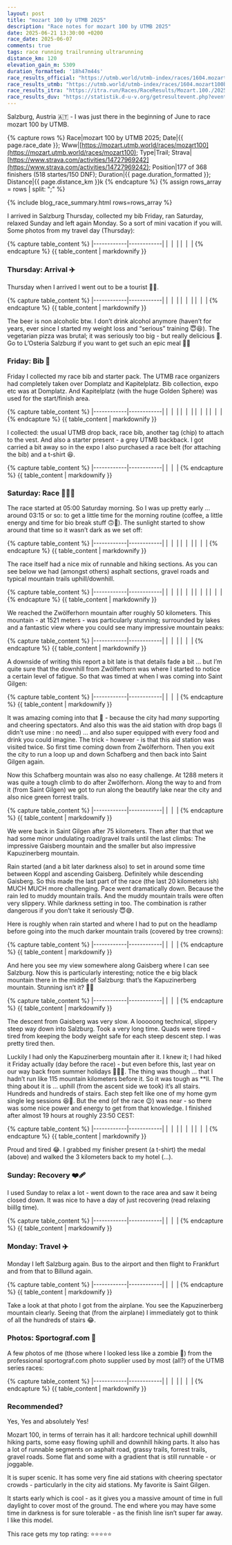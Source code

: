 ```yaml
---
layout: post
title: "mozart 100 by UTMB 2025"
description: "Race notes for mozart 100 by UTMB 2025"
date: 2025-06-21 13:30:00 +0200
race_date: 2025-06-07
comments: true
tags: race running trailrunning ultrarunning
distance_km: 120
elevation_gain_m: 5309
duration_formatted: '18h47m44s'
race_results_official: "https://utmb.world/utmb-index/races/1604.mozart100byutmbmozart100.2025"
race_results_utmb: "https://utmb.world/utmb-index/races/1604.mozart100byutmbmozart100.2025"
race_results_itra: "https://itra.run/Races/RaceResults/Mozart.100./2025/104767"
race_results_duv: "https://statistik.d-u-v.org/getresultevent.php?event=108294"
---
```


Salzburg, Austria 🇦🇹 - I was just there in the beginning of June to race mozart 100 by UTMB. 

{% capture rows %}
Race|mozart 100 by UTMB 2025;
Date|{{ page.race_date }};
Www|[https://mozart.utmb.world/races/mozart100](https://mozart.utmb.world/races/mozart100);
Type|Trail;
Strava|[https://www.strava.com/activities/14727969242](https://www.strava.com/activities/14727969242);
Position|177 of 368 finishers (518 startes/150 DNF);
Duration|{{ page.duration_formatted }};
Distance|{{ page.distance_km }}k
{% endcapture %}
{% assign rows_array = rows | split: ";" %}

{% include blog_race_summary.html rows=rows_array %}

I arrived in Salzburg Thursday, collected my bib Friday, ran Saturday, relaxed Sunday and left again Monday. So a sort of mini vacation if you will. Some photos from my travel day (Thursday):

{% capture table_content %}
|------------|------------|
| <img src="/img_running/2025-06-21/IMG_5506.jpg" alt="" class="w-100 pl-2 pr-2" style="max-width: 350px" /> | <img src="/img_running/2025-06-21/IMG_5515.jpg" alt="" class="w-100 pl-2 pr-2" style="max-width: 350px" /> |
| <img src="/img_running/2025-06-21/IMG_5520.jpg" alt="" class="w-100 pl-2 pr-2" style="max-width: 350px" /> | <img src="/img_running/2025-06-21/IMG_5522.jpg" alt="" class="w-100 pl-2 pr-2" style="max-width: 350px" /> |
{% endcapture %}
{{ table_content | markdownify }}

### Thursday: Arrival ✈️
Thursday when I arrived I went out to be a tourist 🤗🤩.

{% capture table_content %}
|------------|------------|
| <img src="/img_running/2025-06-21/IMG_5523.jpg" alt="" class="w-100 pl-2 pr-2" style="max-width: 350px" /> | <img src="/img_running/2025-06-21/IMG_5524.jpg" alt="" class="w-100 pl-2 pr-2" style="max-width: 350px" /> |
| <img src="/img_running/2025-06-21/IMG_5533.jpg" alt="" class="w-100 pl-2 pr-2" style="max-width: 350px" /> | <img src="/img_running/2025-06-21/IMG_5534.jpg" alt="" class="w-100 pl-2 pr-2" style="max-width: 350px" /> |
| <img src="/img_running/2025-06-21/IMG_5543.jpg" alt="" class="w-100 pl-2 pr-2" style="max-width: 350px" /> | <img src="/img_running/2025-06-21/PAULANER.jpg" alt="" class="w-100 pl-2 pr-2" style="max-width: 350px" /> |
{% endcapture %}
{{ table_content | markdownify }}

The beer is non alcoholic btw. I don’t drink alcohol anymore (haven’t for years, ever since I started my weight loss and “serious” training 😇😆). The vegetarian pizza was brutal; it was seriously too big - but really delicious 🤤. Go to L’Osteria Salzburg if you want to get such an epic meal 👍🏻

### Friday: Bib 🔢
Friday I collected my race bib and starter pack. The UTMB race organizers had completely taken over Domplatz and Kapitelplatz. Bib collection, expo etc was at Domplatz. And Kapitelplatz (with the huge Golden Sphere) was used for the start/finish area.

{% capture table_content %}
|------------|------------|
| <img src="/img_running/2025-06-21/IMG_5567.jpg" alt="" class="w-100 pl-2 pr-2" style="max-width: 350px" /> | <img src="/img_running/2025-06-21/IMG_5563.jpg" alt="" class="w-100 pl-2 pr-2" style="max-width: 350px" /> |
| <img src="/img_running/2025-06-21/mozart 100.jpg" alt="" class="w-100 pl-2 pr-2" style="max-width: 350px" /> | <img src="/img_running/2025-06-21/IMG_5568.jpg" alt="" class="w-100 pl-2 pr-2" style="max-width: 350px" /> |
| <img src="/img_running/2025-06-21/IMG_5569.jpg" alt="" class="w-100 pl-2 pr-2" style="max-width: 350px" /> | <img src="/img_running/2025-06-21/IMG_5572.jpg" alt="" class="w-100 pl-2 pr-2" style="max-width: 350px" /> |
| <img src="/img_running/2025-06-21/IMG_5573.jpg" alt="" class="w-100 pl-2 pr-2" style="max-width: 350px" /> | <img src="/img_running/2025-06-21/IMG_5574.jpg" alt="" class="w-100 pl-2 pr-2" style="max-width: 350px" /> |
{% endcapture %}
{{ table_content | markdownify }}

I collected: the usual UTMB drop back, race bib, another tag (chip) to attach to the vest. And also a starter present - a grey UTMB backback. I got carried a bit away so in the expo I also purchased a race belt (for attaching the bib) and a t-shirt 😆.

{% capture table_content %}
|------------|------------|
| <img src="/img_running/2025-06-21/230.jpg" alt="" class="w-100 pl-2 pr-2" style="max-width: 350px" /> | <img src="/img_running/2025-06-21/IMG_5566.jpg" alt="" class="w-100 pl-2 pr-2" style="max-width: 350px" /> |
{% endcapture %}
{{ table_content | markdownify }}

### Saturday: Race 🏃🏻‍♂️
The race started at 05:00 Saturday morning. So I was up pretty early … around 03:15 or so: to get a little time for the morning routine (coffee, a little energy and time for bio break stuff 🙃🫣). The sunlight started to show around that time so it wasn’t dark as we set off:

{% capture table_content %}
|------------|------------|
| <img src="/img_running/2025-06-21/10.jpg" alt="" class="w-100 pl-2 pr-2" style="max-width: 350px" /> | <img src="/img_running/2025-06-21/IMG_5609.jpg" alt="" class="w-100 pl-2 pr-2" style="max-width: 350px" /> |
| <img src="/img_running/2025-06-21/IMG_5612.jpg" alt="" class="w-100 pl-2 pr-2" style="max-width: 350px" /> | <img src="/img_running/2025-06-21/IMG_5611.jpg" alt="" class="w-100 pl-2 pr-2" style="max-width: 350px" /> |
| <img src="/img_running/2025-06-21/IMG_5615.jpg" alt="" class="w-100 pl-2 pr-2" style="max-width: 350px" /> | <img src="/img_running/2025-06-21/IMG_5608.jpg" alt="" class="w-100 pl-2 pr-2" style="max-width: 350px" /> |
{% endcapture %}
{{ table_content | markdownify }}

The race itself had a nice mix of runnable and hiking sections. As you can see below we had (amongst others) asphalt sections, gravel roads and typical mountain trails uphill/downhill.

{% capture table_content %}
|------------|------------|
| <img src="/img_running/2025-06-21/IMG_5621.jpg" alt="" class="w-100 pl-2 pr-2" style="max-width: 350px" /> | <img src="/img_running/2025-06-21/IMG_5626.jpg" alt="" class="w-100 pl-2 pr-2" style="max-width: 350px" /> |
| <img src="/img_running/2025-06-21/IMG_5628.jpg" alt="" class="w-100 pl-2 pr-2" style="max-width: 350px" /> | <img src="/img_running/2025-06-21/IMG_5632.jpg" alt="" class="w-100 pl-2 pr-2" style="max-width: 350px" /> |
| <img src="/img_running/2025-06-21/IMG_5635.jpg" alt="" class="w-100 pl-2 pr-2" style="max-width: 350px" /> | <img src="/img_running/2025-06-21/IMG_5639.jpg" alt="" class="w-100 pl-2 pr-2" style="max-width: 350px" /> |
| <img src="/img_running/2025-06-21/IMG_5641.jpg" alt="" class="w-100 pl-2 pr-2" style="max-width: 350px" /> | <img src="/img_running/2025-06-21/IMG_5647.jpg" alt="" class="w-100 pl-2 pr-2" style="max-width: 350px" /> |
{% endcapture %}
{{ table_content | markdownify }}

We reached the Zwölferhorn mountain after roughly 50 kilometers. This mountain - at 1521 meters - was particularly stunning; surrounded by lakes and a fantastic view where you could see many impressive mountain peaks:

{% capture table_content %}
|------------|------------|
| <img src="/img_running/2025-06-21/Zwölferhorn.jpg" alt="" class="w-100 pl-2 pr-2" style="max-width: 350px" /> | <img src="/img_running/2025-06-21/IMG_5660.jpg" alt="" class="w-100 pl-2 pr-2" style="max-width: 350px" /> |
| <img src="/img_running/2025-06-21/IMG_5659.jpg" alt="" class="w-100 pl-2 pr-2" style="max-width: 350px" /> | <img src="/img_running/2025-06-21/IMG_5663.jpg" alt="" class="w-100 pl-2 pr-2" style="max-width: 350px" /> |
{% endcapture %}
{{ table_content | markdownify }}

A downside of writing this report a bit late is that details fade a bit … but I’m quite sure that the downhill from Zwölferhorn was where I started to notice a certain level of fatigue. So that was timed at when I was coming into Saint Gilgen:

{% capture table_content %}
|------------|------------|
| <img src="/img_running/2025-06-21/IMG_5665.jpg" alt="" class="w-100 pl-2 pr-2" style="max-width: 350px" /> | <img src="/img_running/2025-06-21/IMG_5666.jpg" alt="" class="w-100 pl-2 pr-2" style="max-width: 350px" /> |
{% endcapture %}
{{ table_content | markdownify }}

It was amazing coming into that 🤩 - because the city had *many* supporting and cheering spectators. And also this was the aid station with drop bags (I didn’t use mine : no need) … and also super equipped with every food and drink you could imagine. The trick - however - is that this aid station was visited twice. So first time coming down from Zwölferhorn. Then you exit the city to run a loop up and down Schafberg and then back into Saint Gilgen again. 

Now this Schafberg mountain was also no easy challenge. At 1288 meters it was quite a tough climb to do after Zwölferhorn. Along the way to and from it (from Saint Gilgen) we got to run along the beautify lake near the city and also nice green forrest trails.

{% capture table_content %}
|------------|------------|
| <img src="/img_running/2025-06-21/IMG_5668.jpg" alt="" class="w-100 pl-2 pr-2" style="max-width: 350px" /> | <img src="/img_running/2025-06-21/IMG_5669.jpg" alt="" class="w-100 pl-2 pr-2" style="max-width: 350px" /> |
{% endcapture %}
{{ table_content | markdownify }}

We were back in Saint Gilgen after 75 kilometers. Then after that that we had some minor undulating road/gravel trails until the last climbs: The impressive Gaisberg mountain and the smaller but also impressive Kapuzinerberg mountain. 

Rain started (and a bit later darkness also) to set in around some time between Koppl and ascending Gaisberg. Definitely while descending Gaisberg. So this made the last part of the race (the last  20 kilometers ish) MUCH MUCH more challenging. Pace went dramatically down. Because the rain led to muddy mountain trails. And the muddy mountain trails were often very slippery. While darkness setting in too. The combination is rather dangerous if you don’t take it seriously 😇😅.

Here is roughly when rain started and where I had to put on the headlamp before going into the much darker mountain trails (covered by tree crowns):

{% capture table_content %}
|------------|------------|
| <img src="/img_running/2025-06-21/IMG_5677.jpg" alt="" class="w-100 pl-2 pr-2" style="max-width: 350px" /> | <img src="/img_running/2025-06-21/IMG_5678.jpg" alt="" class="w-100 pl-2 pr-2" style="max-width: 350px" /> |
{% endcapture %}
{{ table_content | markdownify }}

And here you see my view somewhere along Gaisberg where I can see Salzburg. Now this is particularly interesting; notice the e big black mountain there in the middle of Salzburg: that’s the Kapuzinerberg mountain. Stunning isn’t it? 🤩🥳

{% capture table_content %}
|------------|------------|
| <img src="/img_running/2025-06-21/IMG_5681.jpg" alt="" class="w-100 pl-2 pr-2" style="max-width: 350px" /> | <img src="/img_running/2025-06-21/IMG_5682.jpg" alt="" class="w-100 pl-2 pr-2" style="max-width: 350px" /> |
{% endcapture %}
{{ table_content | markdownify }}

The descent from Gaisberg was very slow. A looooong technical, slippery steep way down into Salzburg. Took a very long time. Quads were tired - tired from keeping the body weight safe for each steep descent step. I was pretty tired then. 

Luckily I had only the Kapuzinerberg mountain after it. I knew it; I had hiked it Friday actually (day before the race) - but even before this, last year on our way back from summer holidays 🤠🕺🏼. The thing was though … that I hadn’t run like 115 mountain kilometers before it. So it was tough as **ll. The thing about it is … uphill (from the ascent side we took) it’s all stairs. Hundreds and hundreds of stairs. Each step felt like one of my home gym single leg sessions 😆🥵. But the end (of the race 😉) was near - so there was some nice power and energy to get from that knowledge. I finished after almost 19 hours at roughly 23:50 CEST:

{% capture table_content %}
|------------|------------|
| <img src="/img_running/2025-06-21/Q30088.jpg" alt="" class="w-100 pl-2 pr-2" style="max-width: 350px" /> | <img src="/img_running/2025-06-21/IMG_5684.jpg" alt="" class="w-100 pl-2 pr-2" style="max-width: 350px" /> |
| <img src="/img_running/2025-06-21/IMG_5687.jpg" alt="" class="w-100 pl-2 pr-2" style="max-width: 350px" /> | <img src="/img_running/2025-06-21/IMG_5688.jpg" alt="" class="w-100 pl-2 pr-2" style="max-width: 350px" /> |
| <img src="/img_running/2025-06-21/IMG_5779.jpg" alt="" class="w-100 pl-2 pr-2" style="max-width: 350px" /> | <img src="/img_running/2025-06-21/HOKA.jpg" alt="" class="w-100 pl-2 pr-2" style="max-width: 350px" /> |
{% endcapture %}
{{ table_content | markdownify }}

Proud and tired 😂. I grabbed my finisher present (a t-shirt) the medal (above) and walked the 3 kilometers back to my hotel (...). 

### Sunday: Recovery ❤️‍🩹

I used Sunday to relax a lot - went down to the race area and saw it being closed down. It was nice to have a day of just recovering (read relaxing biiIIg time).

{% capture table_content %}
|------------|------------|
| <img src="/img_running/2025-06-21/IMG_5718.jpg" alt="" class="w-100 pl-2 pr-2" style="max-width: 350px" /> | <img src="/img_running/2025-06-21/IMG_5709.jpg" alt="" class="w-100 pl-2 pr-2" style="max-width: 350px" /> |
{% endcapture %}
{{ table_content | markdownify }}

### Monday: Travel ✈️

Monday I left Salzburg again. Bus to the airport and then flight to Frankfurt and from that to Billund again.

{% capture table_content %}
|------------|------------|
| <img src="/img_running/2025-06-21/Hauptbahnhof.jpg" alt="" class="w-100 pl-2 pr-2" style="max-width: 350px" /> | <img src="/img_running/2025-06-21/IMG_5732.jpg" alt="" class="w-100 pl-2 pr-2" style="max-width: 350px" /> |
{% endcapture %}
{{ table_content | markdownify }}

Take a look at that photo I got from the airplane. You see the Kapuzinerberg mountain clearly. Seeing that (from the airplane) I immediately got to think of all the hundreds of stairs 😂. 

### Photos: Sportograf.com 📸

A few photos of me (those where I looked less like a zombie 🤣) from the professional sportograf.com photo supplier used by most (all?) of the UTMB series races:

{% capture table_content %}
|------------|------------|
| <img src="/img_running/2025-06-21/IMG_5784.jpg" alt="" class="w-100 pl-2 pr-2" style="max-width: 350px" /> | <img src="/img_running/2025-06-21/IMG_5788.jpg" alt="" class="w-100 pl-2 pr-2" style="max-width: 350px" /> |
| <img src="/img_running/2025-06-21/IMG_5771.jpg" alt="" class="w-100 pl-2 pr-2" style="max-width: 350px" /> | <img src="/img_running/2025-06-21/IMG_5785.jpg" alt="" class="w-100 pl-2 pr-2" style="max-width: 350px" /> |
{% endcapture %}
{{ table_content | markdownify }}


### Recommended?
Yes, Yes and absolutely Yes!

Mozart 100, in terms of terrain has it all: hardcore technical uphill downhill hiking parts, some easy flowing uphill and downhill hiking parts. It also has a lot of runnable segments on asphalt road, grassy trails, forrest trails, gravel roads. Some flat and some with a gradient that is still runnable - or joggable. 

It is super scenic. It has some very fine aid stations with cheering spectator crowds - particularly in the city aid stations. My favorite is Saint Gilgen. 

It starts early which is cool - as it gives you a massive amount of time in full daylight to cover most of the ground. The end where you may have some time in darkness is for sure tolerable - as the finish line isn’t super far away. I like this model.

This race gets my top rating: ⭐️⭐️⭐️⭐️⭐️